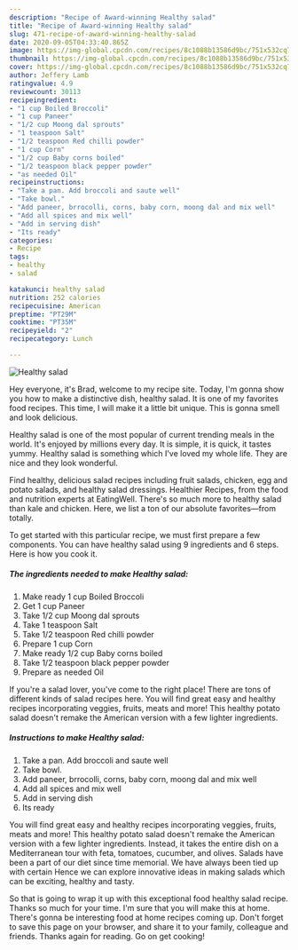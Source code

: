 ```yaml
---
description: "Recipe of Award-winning Healthy salad"
title: "Recipe of Award-winning Healthy salad"
slug: 471-recipe-of-award-winning-healthy-salad
date: 2020-09-05T04:33:40.865Z
image: https://img-global.cpcdn.com/recipes/8c1088b13586d9bc/751x532cq70/healthy-salad-recipe-main-photo.jpg
thumbnail: https://img-global.cpcdn.com/recipes/8c1088b13586d9bc/751x532cq70/healthy-salad-recipe-main-photo.jpg
cover: https://img-global.cpcdn.com/recipes/8c1088b13586d9bc/751x532cq70/healthy-salad-recipe-main-photo.jpg
author: Jeffery Lamb
ratingvalue: 4.9
reviewcount: 30113
recipeingredient:
- "1 cup Boiled Broccoli"
- "1 cup Paneer"
- "1/2 cup Moong dal sprouts"
- "1 teaspoon Salt"
- "1/2 teaspoon Red chilli powder"
- "1 cup Corn"
- "1/2 cup Baby corns boiled"
- "1/2 teaspoon black pepper powder"
- "as needed Oil"
recipeinstructions:
- "Take a pan. Add broccoli and saute well"
- "Take bowl."
- "Add paneer, brrocolli, corns, baby corn, moong dal and mix well"
- "Add all spices and mix well"
- "Add in serving dish"
- "Its ready"
categories:
- Recipe
tags:
- healthy
- salad

katakunci: healthy salad 
nutrition: 252 calories
recipecuisine: American
preptime: "PT29M"
cooktime: "PT35M"
recipeyield: "2"
recipecategory: Lunch

---
```



![Healthy salad](https://img-global.cpcdn.com/recipes/8c1088b13586d9bc/751x532cq70/healthy-salad-recipe-main-photo.jpg)

Hey everyone, it's Brad, welcome to my recipe site. Today, I'm gonna show you how to make a distinctive dish, healthy salad. It is one of my favorites food recipes. This time, I will make it a little bit unique. This is gonna smell and look delicious.

Healthy salad is one of the most popular of current trending meals in the world. It's enjoyed by millions every day. It is simple, it is quick, it tastes yummy. Healthy salad is something which I've loved my whole life. They are nice and they look wonderful.

Find healthy, delicious salad recipes including fruit salads, chicken, egg and potato salads, and healthy salad dressings. Healthier Recipes, from the food and nutrition experts at EatingWell. There&#39;s so much more to healthy salad than kale and chicken. Here, we list a ton of our absolute favorites—from totally.


To get started with this particular recipe, we must first prepare a few components. You can have healthy salad using 9 ingredients and 6 steps. Here is how you cook it.

<!--inarticleads1-->

##### The ingredients needed to make Healthy salad:

1. Make ready 1 cup Boiled Broccoli
1. Get 1 cup Paneer
1. Take 1/2 cup Moong dal sprouts
1. Take 1 teaspoon Salt
1. Take 1/2 teaspoon Red chilli powder
1. Prepare 1 cup Corn
1. Make ready 1/2 cup Baby corns boiled
1. Take 1/2 teaspoon black pepper powder
1. Prepare as needed Oil


If you&#39;re a salad lover, you&#39;ve come to the right place! There are tons of different kinds of salad recipes here. You will find great easy and healthy recipes incorporating veggies, fruits, meats and more! This healthy potato salad doesn&#39;t remake the American version with a few lighter ingredients. 

<!--inarticleads2-->

##### Instructions to make Healthy salad:

1. Take a pan. Add broccoli and saute well
1. Take bowl.
1. Add paneer, brrocolli, corns, baby corn, moong dal and mix well
1. Add all spices and mix well
1. Add in serving dish
1. Its ready


You will find great easy and healthy recipes incorporating veggies, fruits, meats and more! This healthy potato salad doesn&#39;t remake the American version with a few lighter ingredients. Instead, it takes the entire dish on a Mediterranean tour with feta, tomatoes, cucumber, and olives. Salads have been a part of our diet since time memorial. We have always been tied up with certain Hence we can explore innovative ideas in making salads which can be exciting, healthy and tasty. 

So that is going to wrap it up with this exceptional food healthy salad recipe. Thanks so much for your time. I'm sure that you will make this at home. There's gonna be interesting food at home recipes coming up. Don't forget to save this page on your browser, and share it to your family, colleague and friends. Thanks again for reading. Go on get cooking!
